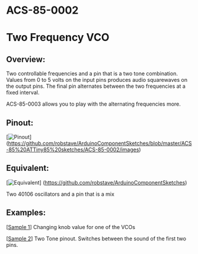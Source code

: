 # ACS-85-0002
Two Frequency VCO
==============

## Overview:
Two controllable frequencies and a pin that is a two tone combination. Values from 0 to 5 volts on the input pins produces audio squarewaves on the output pins.
The final pin alternates between the two frequencies at a fixed interval. 

ACS-85-0003 allows you to play with the alternating frequencies more. 


## Pinout:
[![Pinout](https://github.com/robstave/ArduinoComponentSketches/blob/master/ACS-85%20ATTiny85%20sketches/ACS-85-0002/images/ACS-85-0002.png)] (https://github.com/robstave/ArduinoComponentSketches/blob/master/ACS-85%20ATTiny85%20sketches/ACS-85-0002/images)

## Equivalent:

[![Equivalent](https://github.com/robstave/ArduinoComponentSketches/blob/master/ACS-85%20ATTiny85%20sketches/ACS-85-0002/images/ACS-85-0002-overview.png)] (https://github.com/robstave/ArduinoComponentSketches)

Two 40106 oscillators and a pin that is a mix


## Examples:

[[Sample 1](https://soundcloud.com/user-692410397/85-0002-q2)] Changing knob value for one of the VCOs

[[Sample 2](https://soundcloud.com/user-692410397/85-0002-q3)] Two Tone pinout.  Switches between the sound of the first two pins. 
 
